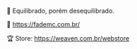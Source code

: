  👋 Equilibrado, porém desequilibrado.

 👀 https://fademc.com.br/

 🏆 Store: https://weaven.com.br/webstore
